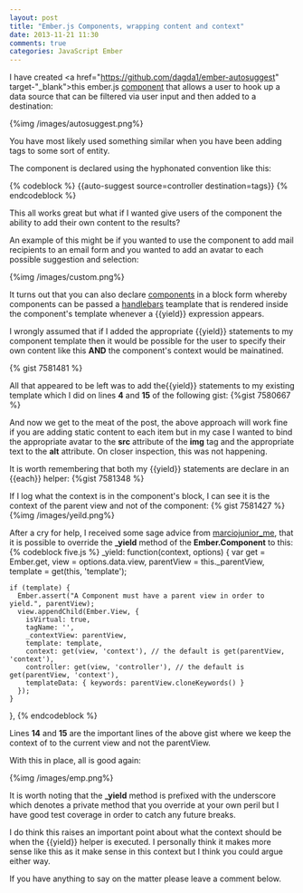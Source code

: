 ```yaml
---
layout: post
title: "Ember.js Components, wrapping content and context"
date: 2013-11-21 11:30
comments: true
categories: JavaScript Ember
---
```

I have created <a href="https://github.com/dagda1/ember-autosuggest" target-"_blank">this</a> ember.js <a href="http://emberjs.com/guides/components/" target="_blank">component</a> that allows a user to hook up a data source that can be filtered via user input and then added to a destination:

{%img /images/autosuggest.png%}

You have most likely used something similar when you have been adding tags to some sort of entity.

The component is declared using the hyphonated convention like this:

{% codeblock %}
&#123;&#123;auto-suggest source=controller destination=tags&#125;&#125;
{% endcodeblock %}

This all works great but what if I wanted give users of the component the ability to add their own content to the results?  

An example of this might be if you wanted to use the component to add mail recipients to an email form and you wanted to add an avatar to each possible suggestion and selection:

{%img /images/custom.png%}

It turns out that you can also declare <a href="http://emberjs.com/guides/components/" target="_blank">components</a> in a block form whereby components can be passed a <a href="http://handlebarsjs.com/" target="_blank">handlebars</a> teamplate that is rendered inside the component's template whenever a &#123;&#123;yield&#125;&#125; expression appears.

I wrongly assumed that if I added the appropriate &#123;&#123;yield&#125;&#125; statements to my component template then it would be possible for the user to specify their own content like this **AND** the component's context would be mainatined.

{% gist 7581481 %}

All that appeared to be left was to add the&#123;&#123;yield&#125;&#125; statements to my existing template which I did on lines **4** and **15** of the following gist:
{%gist 7580667 %}

And now we get to the meat of the post, the above approach will work fine if you are adding static content to each item but in my case I wanted to bind the appropriate avatar to the **src** attribute of the **img** tag and the appropriate text to the **alt** attribute.  On closer inspection, this was not happening.

It is worth remembering that both my &#123;&#123;yield&#125;&#125; statements are declare in an &#123;&#123;each&#125;&#125; helper:
{%gist 7581348 %}

If I log what the context is in the component's block, I can see it is the context of the parent view and not of the component:
{% gist 7581427 %}
{%img /images/yeild.png%}

After a cry for help, I received some sage advice from <a href="https://twitter.com/marciojunior_me" target="_blank">marciojunior_me</a>, that it is possible to override the **_yield** method of the **Ember.Component** to this:
{% codeblock five.js %}
  _yield: function(context, options) {
    var get = Ember.get, 
    view = options.data.view,
    parentView = this._parentView,
    template = get(this, 'template');
 
    if (template) {
      Ember.assert("A Component must have a parent view in order to yield.", parentView);      
      view.appendChild(Ember.View, {
        isVirtual: true,
        tagName: '',
        _contextView: parentView,
        template: template,
        context: get(view, 'context'), // the default is get(parentView, 'context'),
        controller: get(view, 'controller'), // the default is get(parentView, 'context'),
        templateData: { keywords: parentView.cloneKeywords() }
      });
    }
  },
{% endcodeblock %}

Lines **14** and **15** are the important lines of the above gist where we keep the context of to the current view and not the parentView.

With this in place, all is good again:

{%img /images/emp.png%}

It is worth noting that the **_yield** method is prefixed with the underscore which denotes a private method that you override at your own peril but I have good test coverage in order to catch any future breaks.

I do think this raises an important point about what the context should be when the &#123;&#123;yield&#125;&#125; helper is executed.  I personally think it makes more sense like this as it make sense in this context but I think you could argue either way. 

If you have anything to say on the matter please leave a comment below.
